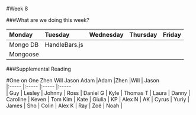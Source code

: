 #Week 8

###What are we doing this week?

|Monday           | Tuesday         |Wednesday        |Thursday         |  Friday
|:-----           |:-----           |:-----           |:-----           |:-----
| Mongo DB        | HandleBars.js   | | |
| Mongoose        |                 |                 |                 |

###Supplemental Reading

#One on One
Zhen	Will	Jason	Adam
|Adam           |Zhen            |Will        | Jason            
|:-----          |:-----         |:-----     |:-----      
| Guy            | Lesley        | Johnny     | Ross
| Daniel G       | Kyle          | Thomas T   | Laura
| Danny          | Caroline      | Keven      | Tom Kim
| Kate           | Giulia        | KP         | Alex N
| AK             | Cyrus         | Yuriy      | James
| Sho            | Colin         | Alex K     | Ray
| Zoë            | Noah          | 
